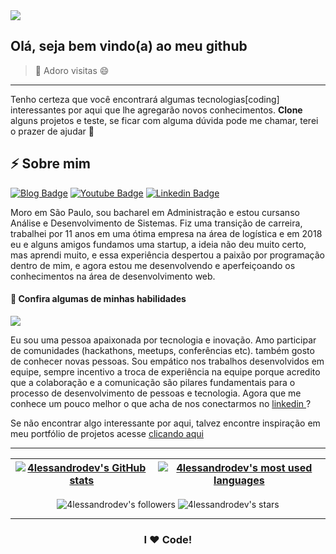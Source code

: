 <!--
**ALESSANDROLMENEZES/ALESSANDROLMENEZES** is a ✨ _special_ ✨ repository because its `README.md` (this file) appears on your GitHub profile.

Here are some ideas to get you started:

- 🔭 I’m currently working on ...
- 🌱 I’m currently learning ...
- 👯 I’m looking to collaborate on ...
- 🤔 I’m looking for help with ...
- 💬 Ask me about ...
- 📫 How to reach me: ...
- 😄 Pronouns: ...
- ⚡ Fun fact: ...
-->

<img src="https://i.ibb.co/1Ttbqgd/42.png">

## Olá, seja bem vindo(a) ao meu github

> 👋 Adoro visitas 😄

------------

Tenho certeza que você encontrará algumas tecnologias[coding] interessantes por aqui que lhe agregarão novos conhecimentos.
**Clone** alguns projetos e teste, se ficar com alguma dúvida pode me chamar, terei o prazer de ajudar 💬

## ⚡ Sobre mim 

[![Blog Badge](https://img.shields.io/badge/Blog-alessandrodev.com-black)](http://alessandrodev.com/portfolio)
[![Youtube Badge](https://img.shields.io/badge/Youtube-FF0000?style=flat-square&labelColor=FF0000&logo=youtube&logoColor=white&link=https://www.youtube.com/channel/UCjNEmyHytF2-o0IufEDGz-A?view_as=subscriber)](https://www.youtube.com/channel/UCjNEmyHytF2-o0IufEDGz-A?view_as=subscriber)
[![Linkedin Badge](https://img.shields.io/badge/LinkedIn-blue?style=flat-square&logo=Linkedin&logoColor=white&link=https://www.linkedin.com/in/alessandro-l-menezes-57906b71/)](https://www.linkedin.com/in/alessandro-l-menezes-57906b71/)

Moro em São Paulo, sou bacharel em Administração e estou cursanso Análise e Desenvolvimento de Sistemas. Fiz uma transição de carreira, trabalhei por 11 anos em uma ótima empresa na área de logística e em 2018 eu e alguns amigos fundamos uma startup, a ideia não deu muito certo, mas aprendi muito, e essa experiência despertou a paixão por programação dentro de mim, e agora estou me desenvolvendo e aperfeiçoando os conhecimentos na área de desenvolvimento web.

#### 🌱 Confira algumas de minhas habilidades 

[![](http://alessandrodev.com:21141/uploads/skills.jpg)](http://alessandrodev.com/portfolio)

Eu sou uma pessoa apaixonada por tecnologia e inovação. Amo participar de comunidades (hackathons, meetups, conferências etc). também gosto de conhecer novas pessoas. Sou empático nos trabalhos desenvolvidos em equipe, sempre incentivo a troca de experiência na equipe porque acredito que a colaboração e a comunicação são pilares fundamentais para o processo de desenvolvimento de pessoas e tecnologia.
Agora que me conhece um pouco melhor o que acha de nos conectarmos no [ linkedin ]( https://www.linkedin.com/in/alessandro-l-menezes-57906b71/ )?


Se não encontrar algo interessante por aqui, talvez encontre inspiração em meu portfólio de projetos acesse [clicando aqui](http://alessandrodev.com/portfolio "clicando aqui")

---

| [![4lessandrodev's GitHub stats](https://github-readme-stats.vercel.app/api?username=4lessandrodev&count_private=true&show_icons=true&hide=issues&hide_border=true&theme=dark)](https://github.com/4lessandrodev?tab=repositories) | [![4lessandrodev's most used languages](https://github-readme-stats.vercel.app/api/top-langs/?username=4lessandrodev&layout=compact&hide_border=true&theme=dark)](https://github.com/4lessandrodev?tab=repositories) |
|:-:|:-:|

<p align="center">
	<img alt="4lessandrodev's followers" src="https://img.shields.io/github/followers/4lessandrodev?color=black" />
	<img alt="4lessandrodev's stars" src="https://img.shields.io/github/stars/4lessandrodev?color=black" />
</p>

---

<h3 align="center">
	I ❤️ Code!
</h3>

